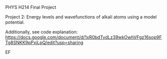 PHYS H214 Final Project

Project 2: Energy levels and wavefunctions of alkali atoms using a model potential.

Additionally, see code explanation:
https://docs.google.com/document/d/1xR0bdTydLz39wkOwhVFgz16sop9FTg8SNKK9pPxjLpQ/edit?usp=sharing

EF

